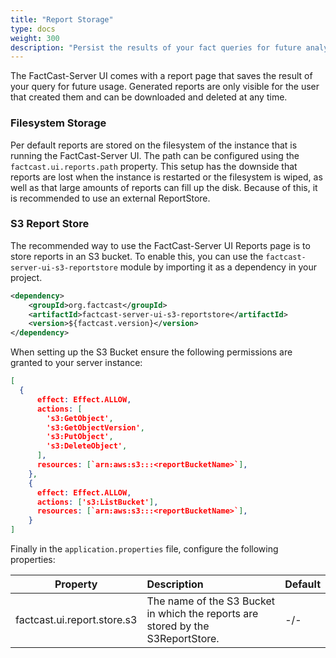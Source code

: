 ```yaml
---
title: "Report Storage"
type: docs
weight: 300
description: "Persist the results of your fact queries for future analysis."
---
```


The FactCast-Server UI comes with a report page that saves the result of your query for future usage. Generated reports
are only visible for the user that created them and can be downloaded and deleted at any time.

### Filesystem Storage

Per default reports are stored on the filesystem of the instance that is running the FactCast-Server UI. The path can be
configured using the `factcast.ui.reports.path` property.
This setup has the downside that reports are lost when the instance is restarted or the filesystem is wiped, as well as
that large amounts of reports can fill up the disk. Because of this, it is recommended to use an external ReportStore.

### S3 Report Store

The recommended way to use the FactCast-Server UI Reports page is to store reports in an S3 bucket. To enable this, you
can use the `factcast-server-ui-s3-reportstore` module by importing it as a dependency in your project.

```xml
<dependency>
    <groupId>org.factcast</groupId>
    <artifactId>factcast-server-ui-s3-reportstore</artifactId>
    <version>${factcast.version}</version>
</dependency>
```

When setting up the S3 Bucket ensure the following permissions are granted to your server instance:

```json
[
  {
      effect: Effect.ALLOW,
      actions: [
        's3:GetObject',
        's3:GetObjectVersion',
        's3:PutObject',
        's3:DeleteObject',
      ],
      resources: [`arn:aws:s3:::<reportBucketName>`],
    },
    {
      effect: Effect.ALLOW,
      actions: ['s3:ListBucket'],
      resources: [`arn:aws:s3:::<reportBucketName>`],
    }
]
```

Finally in the `application.properties` file, configure the following properties:

| Property              | Description                                                                     | Default |
| --------------------- | :------------------------------------------------------------------------------ | :------ |
| factcast.ui.report.store.s3 | The name of the S3 Bucket in which the reports are stored by the S3ReportStore. | -/-     |
